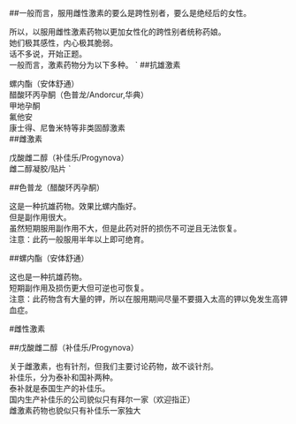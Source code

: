##一般而言，服用雌性激素的要么是跨性别者，要么是绝经后的女性。

所以，以服用雌性激素药物以更加女性化的跨性别者统称药娘。  
她们极其感性，内心极其脆弱。  
话不多说，开始正题。  
一般而言，激素药物分为以下多种。   ` 
##抗雄激素  

螺内酯（安体舒通）  
醋酸环丙孕酮（色普龙/Andorcur,华典）  
甲地孕酮  
氟他安  
康士得、尼鲁米特等非类固醇激素  
##雌激素  

戊酸雌二醇（补佳乐/Progynova）  
雌二醇凝胶/贴片   ` 

##色普龙（醋酸环丙孕酮）  

这是一种抗雄药物。效果比螺内酯好。  
但是副作用很大。  
虽然短期服用副作用不大，但是此药对肝的损伤不可逆且无法恢复。  
注意：此药一般服用半年以上即可绝育。  

##螺内酯（安体舒通）  

这也是一种抗雄药物。  
短期副作用及损伤更大但可逆也可恢复。  
注意：此药物含有大量的钾，所以在服用期间尽量不要摄入太高的钾以免发生高钾血症。  

#雌性激素  

##戊酸雌二醇（补佳乐/Progynova）  

关于雌激素，也有针剂，但我们主要讨论药物，故不谈针剂。  
补佳乐，分为泰补和国补两种。  
泰补就是泰国生产的补佳乐。  
国内生产补佳乐的公司貌似只有拜尔一家（欢迎指正）  
雌激素药物也貌似只有补佳乐一家独大  
